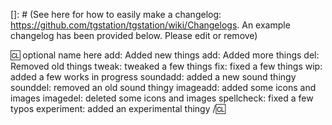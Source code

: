 [Changelogs]: # (Please make a changelog if you're adding, removing or changing content that'll affect players. This includes, but is not limited to, new features, sprites, sounds; balance changes; map edits and important fixes)
[]: # (See here for how to easily make a changelog: https://github.com/tgstation/tgstation/wiki/Changelogs. An example changelog has been provided below. Please edit or remove)


:cl: optional name here
add: Added new things
add: Added more things
del: Removed old things
tweak: tweaked a few things
fix: fixed a few things
wip: added a few works in progress
soundadd: added a new sound thingy
sounddel: removed an old sound thingy
imageadd: added some icons and images
imagedel: deleted some icons and images
spellcheck: fixed a few typos
experiment: added an experimental thingy
/:cl:
